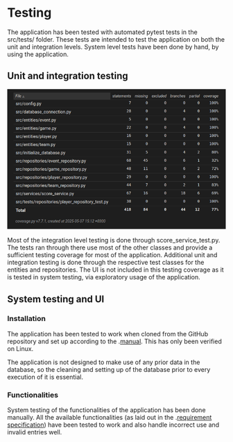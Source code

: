# Testing  

The application has been tested with automated pytest tests in the src/tests/ folder. These tests are intended to test the application on both the unit and integration levels. System level tests have been done by hand, by using the application.  

## Unit and integration testing

![Coverage](./images/coverage.png)  

Most of the integration level testing is done through score_service_test.py. The tests ran through there use most of the other classes and provide a sufficient testing coverage for most of the application. Additional unit and integration testing is done through the respective test classes for the entities and repositories. The UI is not included in this testing coverage as it is tested in system testing, via exploratory usage of the application.  

## System testing and UI

### Installation
The application has been tested to work when cloned from the GitHub repository and set up according to the .[manual](https://github.com/ArttKan/ot-harjoitustyo/blob/main/scorekeeper/documentation/manual.md). This has only been verified on Linux.  

The application is not designed to make use of any prior data in the database, so the cleaning and setting up of the database prior to every execution of it is essential.

### Functionalities
System testing of the functionalities of the application has been done manually. All the available functionalities (as laid out in the .[requirement specification](https://github.com/ArttKan/ot-harjoitustyo/blob/main/scorekeeper/documentation/architecture.md)) have been tested to work and also handle incorrect use and invalid entries well.
